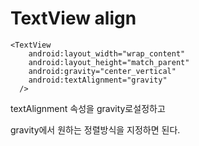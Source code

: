 # TextView align



```markup
<TextView
    android:layout_width="wrap_content"
    android:layout_height="match_parent"
    android:gravity="center_vertical"
    android:textAlignment="gravity"
  />
```

textAlignment 속성을 gravity로설정하고

gravity에서 원하는 정렬방식을 지정하면 된다.

